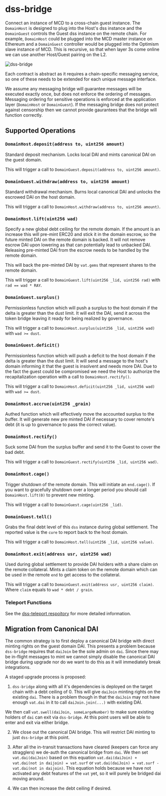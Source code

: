 # dss-bridge

Connect an instance of MCD to a cross-chain guest instance. The `DomainHost` is designed to plug into the Host's dss instance and the `DomainGuest` controls the Guest dss instance on the remote chain. For example, `DomainHost` could be plugged into the MCD master instance on Ethereum and a `DomainGuest` controller would be plugged into the Optimism slave instance of MCD. This is recursive, so that when layer 3s come online we can use another Host/Guest pairing on the L2.

![dss-bridge](https://imgur.com/uEruNWB.png)

Each contract is abstract as it requires a chain-specific messaging service, so one of these needs to be extended for each unique message interface.

We assume any messaging bridge will guarantee messages will be executed exactly once, but does not enforce the ordering of messages. Messaging ordering for sensitive operations is enforced at the application layer (`DomainHost` or `DomainGuest`). If the messaging bridge does not protect against censorship then we cannot provide gaurantees that the bridge will function correctly.

## Supported Operations

### `DomainHost.deposit(address to, uint256 amount)`

Standard deposit mechanism. Locks local DAI and mints canonical DAI on the guest domain.

This will trigger a call to `DomainGuest.deposit(address to, uint256 amount)`.

### `DomainGuest.withdraw(address to, uint256 amount)`

Standard withdrawal mechanism. Burns local canonical DAI and unlocks the escrowed DAI on the host domain.

This will trigger a call to `DomainHost.withdraw(address to, uint256 amount)`.

### `DomainHost.lift(uint256 wad)`

Specify a new global debt ceiling for the remote domain. If the amount is an increase this will pre-mint ERC20 and stick it in the domain escrow, so the future minted DAI on the remote domain is backed. It will not remove escrow DAI upon lowering as that can potentially lead to unbacked DAI. Releasing pre-minted DAI from the escrow needs to be handled by the remote domain.

This will back the pre-minted DAI by `vat.gems` that represent shares to the remote domain.

This will trigger a call to `DomainGuest.lift(uint256 _lid, uint256 rad)` with `rad == wad * RAY`.

### `DomainGuest.surplus()`

Permissionless function which will push a surplus to the host domain if the delta is greater than the dust limit. It will exit the DAI, send it across the token bridge leaving it ready for being realized by governance.

This will trigger a call to `DomainHost.surplus(uint256 _lid, uint256 wad)` with `wad >= dust`.

### `DomainGuest.deficit()`

Permissionless function which will push a deficit to the host domain if the delta is greater than the dust limit. It will send a message to the host's domain informing it that the guest is insolvent and needs more DAI. Due to the fact the guest could be compromised we need the Host to authorize the recapitalization operation with a call to `DomainHost.rectify()`.

This will trigger a call to `DomainHost.deficit(uint256 _lid, uint256 wad)` with `wad >= dust`.

### `DomainHost.accrue(uint256 _grain)`

Authed function which will effectively move the accounted surplus to the buffer. It will generate new pre minted DAI if necessary to cover remote's debt (it is up to governance to pass the correct value).

### `DomainHost.rectify()`

Suck some DAI from the surplus buffer and send it to the Guest to cover the bad debt.

This will trigger a call to `DomainGuest.rectify(uint256 _lid, uint256 wad)`.

### `DomainHost.cage()`

Trigger shutdown of the remote domain. This will initiate an `end.cage()`. If you want to gracefully shutdown over a longer period you should call `DomainHost.lift(0)` to prevent new minting.

This will trigger a call to `DomainGuest.cage(uint256 _lid)`.

### `DomainGuest.tell()`

Grabs the final debt level of this `dss` instance during global settlement. The reported value is the `cure` to report back to the host domain.

This will trigger a call to `DomainHost.tell(uint256 _lid, uint256 value)`.

### `DomainHost.exit(address usr, uint256 wad)`

Used during global settlement to provide DAI holders with a share claim on the remote collateral. Mints a claim token on the remote domain which can be used in the remote `end` to get access to the collateral.

This will trigger a call to `DomainGuest.exit(address usr, uint256 claim)`. Where `claim` equals to `wad * debt / grain`.

### Teleport Functions

See the [dss-teleport respoitory](https://github.com/makerdao/dss-teleport) for more detailed information.

## Migration from Canonical DAI

The common strategy is to first deploy a canonical DAI bridge with direct minting rights on the guest domain DAI. This presents a problem because `dss-bridge` requires that `daiJoin` be the sole admin on `dai`. Since there may be in-flight messages to mint we cannot simply disable the canonical DAI bridge during upgrade nor do we want to do this as it will immediately break integrations.

A staged upgrade process is proposed:

1. `dss-bridge` along with all it's dependencies is deployed on the target chain with a debt ceiling of 0. This will give `daiJoin` minting rights on the existing `dai`. There is a problem though in that the `daiJoin` may not have enough `vat.dai` in it to call `daiJoin.join(...)` with existing DAI.

We then call `vat.swell(daiJoin, someLargeNumber)` to make sure existing holders of `dai` can exit via `dss-bridge`. At this point users will be able to enter and exit via either bridge.

2. We close out the canonical DAI bridge. This will restrict DAI minting to just `dss-bridge` at this point.

3. After all the in-transit transactions have cleared (keepers can force any stragglers) we de-auth the canonical bridge from `dai`. We then set `vat.dai(daiJoin)` based on this equation `vat.dai(daiJoin) + vat.dai(not in daijoin) = vat.surf` or `vat.dai(daiJoin) = vat.surf - vat.dai(not in daijoin)`. This equation holds because we have not activated any debt features of the `vat` yet, so it will purely be bridged dai moving around.

4. We can then increase the debt ceiling if desired.
